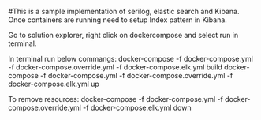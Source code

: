 #This is a sample implementation of serilog, elastic search and Kibana. Once containers are running need to setup Index pattern in Kibana.

Go to solution explorer, right click on dockercompose and select run in terminal.

In terminal run below commangs:
docker-compose -f docker-compose.yml -f docker-compose.override.yml -f docker-compose.elk.yml build
docker-compose -f docker-compose.yml -f docker-compose.override.yml -f docker-compose.elk.yml up

To remove resources:
docker-compose -f docker-compose.yml -f docker-compose.override.yml -f docker-compose.elk.yml down
